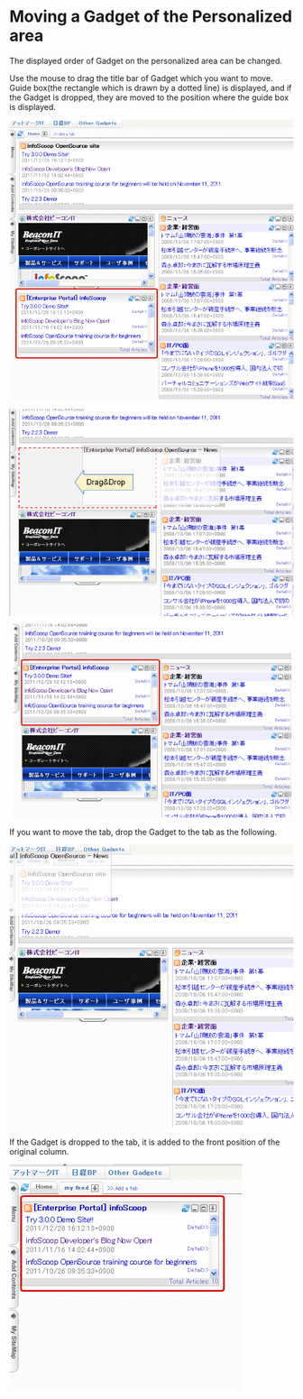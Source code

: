 # Moving a Gadget of the Personalized area

The displayed order of Gadget on the personalized area can be changed.

Use the mouse to drag the title bar of Gadget which you want to move. Guide box(the rectangle which is drawn by a dotted line) is displayed, and if the Gadget is dropped, they are moved to the position where the guide box is displayed.

![Before moving]

![Drag and drop]

If you want to move the tab, drop the Gadget to the tab as the following.

![Drop into the tab]

If the Gadget is dropped to the tab, it is added to the front position of the original column.

![Dropped Gadget]


[Before moving]: images/user-panel/moving-a-gadget-of-the-personalized-area-1.png
[Drag and drop]: images/user-panel/moving-a-gadget-of-the-personalized-area-2.png
[Drop into the tab]: images/user-panel/moving-a-gadget-of-the-personalized-area-3.png
[Dropped Gadget]: images/user-panel/moving-a-gadget-of-the-personalized-area-4.png
